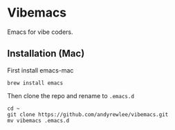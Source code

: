 # Vibemacs

Emacs for vibe coders.

## Installation (Mac)

First install emacs-mac

```
brew install emacs
```

Then clone the repo and rename to `.emacs.d`

```
cd ~
git clone https://github.com/andyrewlee/vibemacs.git
mv vibemacs .emacs.d
```
